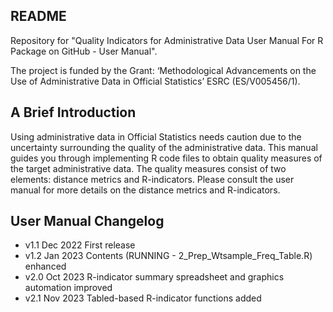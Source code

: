 ## README

Repository for "Quality Indicators for Administrative Data
User Manual For R Package on GitHub - User Manual".

The project is funded by the Grant: ‘Methodological Advancements on the Use of Administrative Data in Official Statistics’ ESRC (ES/V005456/1).

## A Brief Introduction

Using administrative data in Official Statistics needs caution due
to the uncertainty surrounding the quality of the administrative
data. This manual guides you through implementing R code files to
obtain quality measures of the target administrative data. The
quality measures consist of two elements: distance metrics and
R-indicators. Please consult the user manual for more details on the
distance metrics and R-indicators.

## User Manual Changelog
- v1.1 Dec 2022 First release
- v1.2 Jan 2023 Contents (RUNNING - 2_Prep_Wtsample_Freq_Table.R) enhanced
- v2.0 Oct 2023 R-indicator summary spreadsheet and graphics automation improved
- v2.1 Nov 2023 Tabled-based R-indicator functions added